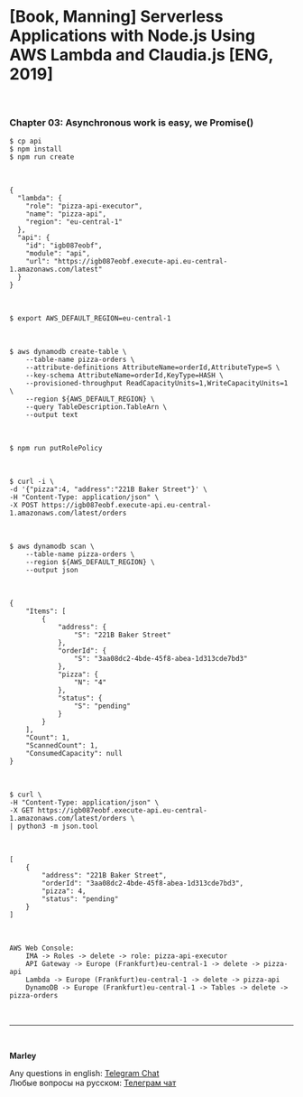 # [Book, Manning] Serverless Applications with Node.js Using AWS Lambda and Claudia.js [ENG, 2019]

<br/>

### Chapter 03: Asynchronous work is easy, we Promise()

    $ cp api
    $ npm install
    $ npm run create

<br/>

```
{
  "lambda": {
    "role": "pizza-api-executor",
    "name": "pizza-api",
    "region": "eu-central-1"
  },
  "api": {
    "id": "igb087eobf",
    "module": "api",
    "url": "https://igb087eobf.execute-api.eu-central-1.amazonaws.com/latest"
  }
}
```

<br/>

    $ export AWS_DEFAULT_REGION=eu-central-1

<br/>

    $ aws dynamodb create-table \
        --table-name pizza-orders \
        --attribute-definitions AttributeName=orderId,AttributeType=S \
        --key-schema AttributeName=orderId,KeyType=HASH \
        --provisioned-throughput ReadCapacityUnits=1,WriteCapacityUnits=1 \
        --region ${AWS_DEFAULT_REGION} \
        --query TableDescription.TableArn \
        --output text

<br/>

    $ npm run putRolePolicy

<br/>

    $ curl -i \
    -d '{"pizza":4, "address":"221B Baker Street"}' \
    -H "Content-Type: application/json" \
    -X POST https://igb087eobf.execute-api.eu-central-1.amazonaws.com/latest/orders

<br/>

    $ aws dynamodb scan \
        --table-name pizza-orders \
        --region ${AWS_DEFAULT_REGION} \
        --output json

<br/>

```
{
    "Items": [
        {
            "address": {
                "S": "221B Baker Street"
            },
            "orderId": {
                "S": "3aa08dc2-4bde-45f8-abea-1d313cde7bd3"
            },
            "pizza": {
                "N": "4"
            },
            "status": {
                "S": "pending"
            }
        }
    ],
    "Count": 1,
    "ScannedCount": 1,
    "ConsumedCapacity": null
}

```

<br/>

    $ curl \
    -H "Content-Type: application/json" \
    -X GET https://igb087eobf.execute-api.eu-central-1.amazonaws.com/latest/orders \
    | python3 -m json.tool

<br/>

```
[
    {
        "address": "221B Baker Street",
        "orderId": "3aa08dc2-4bde-45f8-abea-1d313cde7bd3",
        "pizza": 4,
        "status": "pending"
    }
]
```

<br/>

```
AWS Web Console:
    IMA -> Roles -> delete -> role: pizza-api-executor
    API Gateway -> Europe (Frankfurt)eu-central-1 -> delete -> pizza-api
    Lambda -> Europe (Frankfurt)eu-central-1 -> delete -> pizza-api
    DynamoDB -> Europe (Frankfurt)eu-central-1 -> Tables -> delete -> pizza-orders

```

<br/>

---

<br/>

**Marley**

Any questions in english: <a href="https://jsdev.org/chat/">Telegram Chat</a>  
Любые вопросы на русском: <a href="https://jsdev.ru/chat/">Телеграм чат</a>

